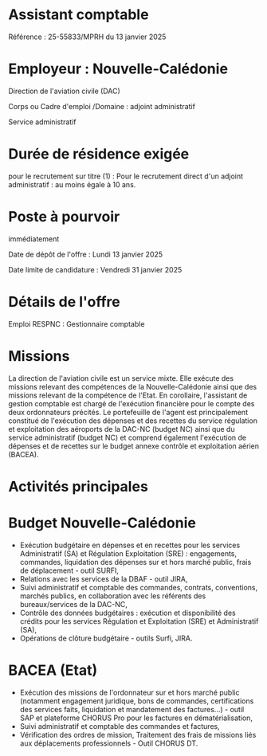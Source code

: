# Assistant comptable

Référence : 25-55833/MPRH du 13 janvier 2025

# Employeur : Nouvelle-Calédonie

Direction de l'aviation civile (DAC)

Corps ou Cadre d'emploi /Domaine : adjoint administratif

Service administratif

# Durée de résidence exigée

pour le recrutement sur titre (1) : Pour le recrutement direct d'un adjoint administratif : au moins égale à 10 ans.

# Poste à pourvoir

immédiatement

Date de dépôt de l'offre : Lundi 13 janvier 2025

Date limite de candidature : Vendredi 31 janvier 2025

# Détails de l'offre

Emploi RESPNC : Gestionnaire comptable

# Missions

La direction de l'aviation civile est un service mixte. Elle exécute des missions relevant des compétences de la Nouvelle-Calédonie ainsi que des missions relevant de la compétence de l'Etat. En corollaire, l'assistant de gestion comptable est chargé de l'exécution financière pour le compte des deux ordonnateurs précités. Le portefeuille de l'agent est principalement constitué de l'exécution des dépenses et des recettes du service régulation et exploitation des aéroports de la DAC-NC (budget NC) ainsi que du service administratif (budget NC) et comprend également l'exécution de dépenses et de recettes sur le budget annexe contrôle et exploitation aérien (BACEA).

# Activités principales

# Budget Nouvelle-Calédonie

- Exécution budgétaire en dépenses et en recettes pour les services Administratif (SA) et Régulation Exploitation (SRE) : engagements, commandes, liquidation des dépenses sur et hors marché public, frais de déplacement - outil SURFI,
- Relations avec les services de la DBAF - outil JIRA,
- Suivi administratif et comptable des commandes, contrats, conventions, marchés publics, en collaboration avec les référents des bureaux/services de la DAC-NC,
- Contrôle des données budgétaires : exécution et disponibilité des crédits pour les services Régulation et Exploitation (SRE) et Administratif (SA),
- Opérations de clôture budgétaire - outils Surfi, JIRA.

# BACEA (Etat)

- Exécution des missions de l'ordonnateur sur et hors marché public (notamment engagement juridique, bons de commandes, certifications des services faits, liquidation et mandatement des factures...) - outil SAP et plateforme CHORUS Pro pour les factures en dématérialisation,
- Suivi administratif et comptable des commandes et factures,
- Vérification des ordres de mission, Traitement des frais de missions liés aux déplacements professionnels - Outil CHORUS DT.
